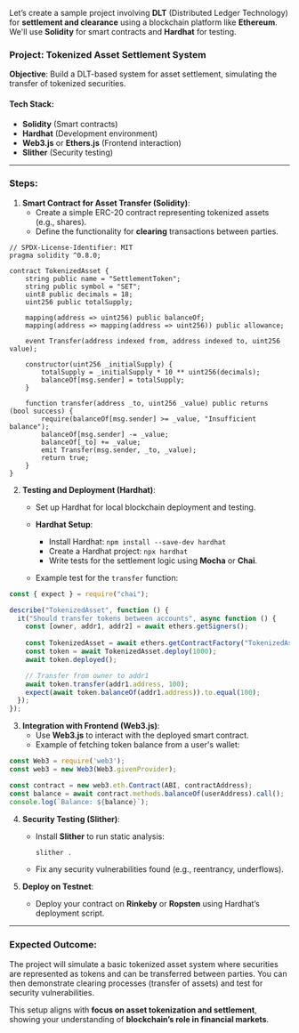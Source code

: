 Let’s create a sample project involving **DLT** (Distributed Ledger Technology) for **settlement and clearance** using a blockchain platform like **Ethereum**. We'll use **Solidity** for smart contracts and **Hardhat** for testing.

### **Project: Tokenized Asset Settlement System**
**Objective**: Build a DLT-based system for asset settlement, simulating the transfer of tokenized securities.

#### Tech Stack:
- **Solidity** (Smart contracts)
- **Hardhat** (Development environment)
- **Web3.js** or **Ethers.js** (Frontend interaction)
- **Slither** (Security testing)

---

### **Steps**:

1. **Smart Contract for Asset Transfer (Solidity)**:
   - Create a simple ERC-20 contract representing tokenized assets (e.g., shares).
   - Define the functionality for **clearing** transactions between parties.

```solidity
// SPDX-License-Identifier: MIT
pragma solidity ^0.8.0;

contract TokenizedAsset {
    string public name = "SettlementToken";
    string public symbol = "SET";
    uint8 public decimals = 18;
    uint256 public totalSupply;
    
    mapping(address => uint256) public balanceOf;
    mapping(address => mapping(address => uint256)) public allowance;

    event Transfer(address indexed from, address indexed to, uint256 value);

    constructor(uint256 _initialSupply) {
        totalSupply = _initialSupply * 10 ** uint256(decimals);
        balanceOf[msg.sender] = totalSupply;
    }

    function transfer(address _to, uint256 _value) public returns (bool success) {
        require(balanceOf[msg.sender] >= _value, "Insufficient balance");
        balanceOf[msg.sender] -= _value;
        balanceOf[_to] += _value;
        emit Transfer(msg.sender, _to, _value);
        return true;
    }
}
```

2. **Testing and Deployment (Hardhat)**:
   - Set up Hardhat for local blockchain deployment and testing.

   - **Hardhat Setup**:
     - Install Hardhat: `npm install --save-dev hardhat`
     - Create a Hardhat project: `npx hardhat`
     - Write tests for the settlement logic using **Mocha** or **Chai**.

   - Example test for the `transfer` function:
   
```javascript
const { expect } = require("chai");

describe("TokenizedAsset", function () {
  it("Should transfer tokens between accounts", async function () {
    const [owner, addr1, addr2] = await ethers.getSigners();
    
    const TokenizedAsset = await ethers.getContractFactory("TokenizedAsset");
    const token = await TokenizedAsset.deploy(1000);
    await token.deployed();

    // Transfer from owner to addr1
    await token.transfer(addr1.address, 100);
    expect(await token.balanceOf(addr1.address)).to.equal(100);
  });
});
```

3. **Integration with Frontend (Web3.js)**:
   - Use **Web3.js** to interact with the deployed smart contract.
   - Example of fetching token balance from a user's wallet:
   
```javascript
const Web3 = require('web3');
const web3 = new Web3(Web3.givenProvider);

const contract = new web3.eth.Contract(ABI, contractAddress);
const balance = await contract.methods.balanceOf(userAddress).call();
console.log(`Balance: ${balance}`);
```

4. **Security Testing (Slither)**:
   - Install **Slither** to run static analysis:
     ```bash
     slither .
     ```
   - Fix any security vulnerabilities found (e.g., reentrancy, underflows).

5. **Deploy on Testnet**:
   - Deploy your contract on **Rinkeby** or **Ropsten** using Hardhat’s deployment script.

---

### **Expected Outcome**:
The project will simulate a basic tokenized asset system where securities are represented as tokens and can be transferred between parties. You can then demonstrate clearing processes (transfer of assets) and test for security vulnerabilities.

This setup aligns with **focus on asset tokenization and settlement**, showing your understanding of **blockchain’s role in financial markets**.
